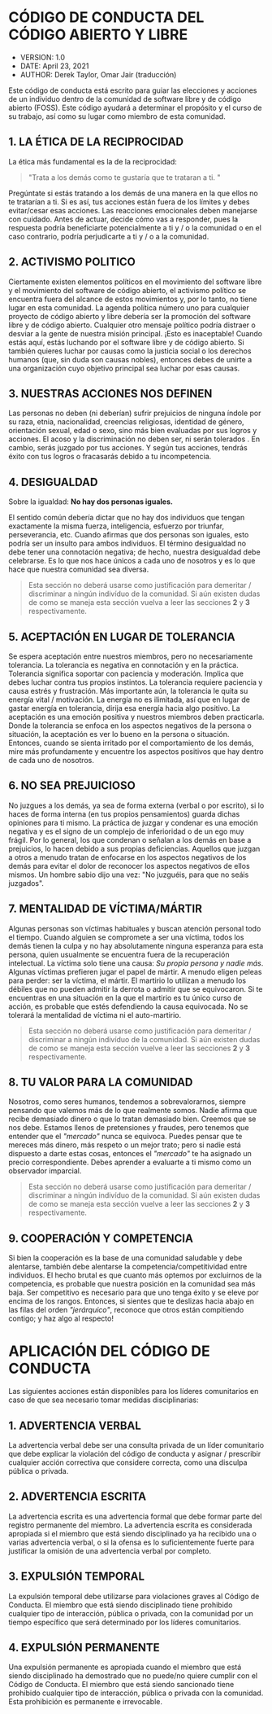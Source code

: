 # CÓDIGO DE CONDUCTA DEL CÓDIGO ABIERTO Y LIBRE

- VERSION: 1.0
- DATE: April 23, 2021
- AUTHOR: Derek Taylor, Omar Jair (traducción)

Este código de conducta está escrito para guiar las elecciones y acciones de un individuo dentro de la comunidad de software libre y de código abierto (FOSS). Este código ayudará a determinar el propósito y el curso de su trabajo, así como su lugar como miembro de esta comunidad.

## 1. LA ÉTICA DE LA RECIPROCIDAD

La ética más fundamental es la de la reciprocidad: 

> "Trata a los demás como te gustaría que te trataran a ti. "

Pregúntate si estás tratando a los demás de una manera en la que ellos no te tratarían a ti. Si es así, tus acciones están fuera de los límites y debes evitar/cesar esas acciones. Las reacciones emocionales deben manejarse con cuidado. Antes de actuar, decide cómo vas a responder, pues la respuesta podría beneficiarte potencialmente a ti y / o la comunidad o en el caso contrario, podría perjudicarte a ti y / o a la comunidad.


## 2. ACTIVISMO POLITICO

Ciertamente existen elementos políticos en el movimiento del software libre y el movimiento del software de código abierto, el activismo político  se encuentra fuera del alcance de estos movimientos y, por lo tanto, no tiene lugar en esta comunidad. La agenda política número uno para cualquier proyecto de código abierto y libre debería ser la promoción del software libre y de código abierto. Cualquier otro mensaje político podría distraer o desviar a la gente de nuestra misión principal. ¡Esto es inaceptable! Cuando estás aquí, estás luchando por el software libre y de código abierto. Si también quieres luchar por causas como la justicia social o los derechos humanos (que, sin duda son causas nobles), entonces debes de unirte a una organización cuyo objetivo principal sea luchar por esas causas.


## 3. NUESTRAS ACCIONES NOS DEFINEN

Las personas no deben (ni deberían) sufrir prejuicios de ninguna índole por su raza, etnia, nacionalidad, creencias religiosas, identidad de género, orientación sexual, edad o sexo, sino más bien evaluadas por sus logros y acciones. El acoso y la discriminación no deben ser, ni serán tolerados . En cambio, serás juzgado por tus acciones. Y según tus acciones, tendrás éxito con tus logros o fracasarás debido a tu incompetencia.


## 4. DESIGUALDAD

Sobre la igualdad: **No hay dos personas iguales.**

El sentido común debería dictar que no hay dos individuos que tengan exactamente la misma fuerza, inteligencia, esfuerzo por triunfar, perseverancia, etc. Cuando afirmas que dos personas son iguales, esto podría ser un insulto para ambos individuos. El término desigualdad no debe tener una connotación negativa; de hecho, nuestra desigualdad debe celebrarse. Es lo que nos hace únicos a cada uno de nosotros y es lo que hace que nuestra comunidad sea diversa.

>  Esta sección no deberá usarse como justificación para demeritar / discriminar a ningún indivíduo de la comunidad. Si aún existen dudas de como se maneja esta sección vuelva a leer las secciones **2** y **3** respectivamente.


## 5. ACEPTACIÓN EN LUGAR DE TOLERANCIA

Se espera aceptación entre nuestros miembros, pero no necesariamente tolerancia. La tolerancia es negativa en connotación y en la práctica. Tolerancia significa soportar con paciencia y moderación. Implica que debes luchar contra tus propios instintos. La tolerancia requiere paciencia y causa estrés y frustración. Más importante aún, la tolerancia le quita su energía vital / motivación. La energía no es ilimitada, así que en lugar de gastar energía en tolerancia, dirija esa energía hacia algo positivo. La aceptación es una emoción positiva y nuestros miembros deben practicarla. Donde la tolerancia se enfoca en los aspectos negativos de la persona o situación, la aceptación es ver lo bueno en la persona o situación. Entonces, cuando se sienta irritado por el comportamiento de los demás, mire más profundamente y encuentre los aspectos positivos que hay dentro de cada uno de nosotros.


## 6. NO SEA PREJUICIOSO

No juzgues a los demás, ya sea  de forma externa (verbal o por escrito), si lo haces de forma interna (en tus propios pensamientos) guarda dichas opiniones para ti mismo. La práctica de juzgar y condenar es una emoción negativa y es el signo de un complejo de inferioridad o de un ego muy frágil. Por lo general, los que condenan o señalan a los demás en base a prejuicios, lo hacen debido a sus propias deficiencias. Aquellos que juzgan a otros a menudo tratan de enfocarse en los aspectos negativos de los demás para evitar el dolor de reconocer los aspectos negativos de ellos mismos. Un hombre sabio dijo una vez: "No juzguéis, para que no seáis juzgados".


## 7. MENTALIDAD DE VÍCTIMA/MÁRTIR

Algunas personas son víctimas habituales y buscan atención personal todo el tiempo. Cuando alguien se compromete a ser una víctima, todos los demás tienen la culpa y no hay absolutamente ninguna esperanza para esta persona, quien usualmente se encuentra fuera de la recuperación intelectual. La víctima solo tiene una causa: *Su propia persona y nadie más*. Algunas víctimas prefieren jugar el papel de mártir. A menudo eligen peleas para perder: ser la víctima, el mártir. El martirio lo utilizan a menudo los débiles que no pueden admitir la derrota o admitir que se equivocaron. Si te encuentras en una situación en la que el martirio es tu único curso de acción, es probable que estés defendiendo la causa equivocada. No se tolerará la mentalidad de víctima ni el auto-martirio.

> Esta sección no deberá usarse como justificación para demeritar / discriminar a ningún indivíduo de la comunidad. Si aún existen dudas de como se maneja esta sección vuelve a leer las secciones **2** y **3** respectivamente.


## 8. TU VALOR PARA LA COMUNIDAD

Nosotros, como seres humanos, tendemos a sobrevalorarnos, siempre pensando que valemos más de lo que realmente somos. Nadie afirma que recibe demasiado dinero o que lo tratan demasiado bien. Creemos que se nos debe. Estamos llenos de pretensiones y fraudes, pero tenemos que entender que el *"mercado"* nunca se equivoca. Puedes pensar que te  mereces más dinero, más respeto o un mejor trato; pero si nadie está dispuesto a darte estas cosas, entonces el *"mercado"* te ha asignado un precio correspondiente. Debes aprender a evaluarte a ti mismo como un observador imparcial.

>  Esta sección no deberá usarse como justificación para demeritar / discriminar a ningún indivíduo de la comunidad. Si aún existen dudas de como se maneja esta sección vuelve a leer las secciones **2** y **3** respectivamente.

## 9. COOPERACIÓN Y COMPETENCIA

Si bien la cooperación es la base de una comunidad saludable y debe alentarse, también debe alentarse la competencia/competitividad entre individuos. El hecho brutal es que cuanto más optemos por excluirnos de la competencia, es probable que nuestra posición en la comunidad sea más baja. Ser competitivo es necesario para que uno tenga éxito y se eleve por encima de los rangos. Entonces, si sientes que te deslizas hacia abajo en las filas del orden *"jerárquico"*, reconoce que otros están compitiendo contigo; y haz algo al respecto!

# APLICACIÓN DEL CÓDIGO DE CONDUCTA

Las siguientes acciones están disponibles para los líderes comunitarios en caso de que sea necesario tomar medidas disciplinarias:


## 1. ADVERTENCIA VERBAL

La advertencia verbal debe ser una consulta privada de un líder comunitario que debe explicar la violación del código de conducta y asignar / prescribir cualquier acción correctiva que considere correcta, como una disculpa pública o privada.


## 2. ADVERTENCIA ESCRITA

La advertencia escrita es una advertencia formal que debe formar parte del registro permanente del miembro. La advertencia escrita es considerada apropiada si el miembro que está siendo disciplinado ya ha recibido una o varias advertencia verbal, o si la ofensa es lo suficientemente fuerte para justificar la omisión de una advertencia verbal por completo.


## 3. EXPULSIÓN TEMPORAL

La expulsión temporal debe utilizarse para violaciones graves al Código de Conducta. El miembro que está siendo disciplinado tiene prohibido cualquier tipo de interacción, pública o privada, con la comunidad por un tiempo específico que será determinado por los líderes comunitarios.


## 4. EXPULSIÓN PERMANENTE
Una expulsión permanente es apropiada cuando el miembro que está siendo disciplinado ha demostrado que no puede/no quiere cumplir con el Código de Conducta. El miembro que está siendo sancionado tiene prohibido cualquier tipo de interacción, pública o privada con la comunidad. Esta prohibición es permanente e irrevocable.
